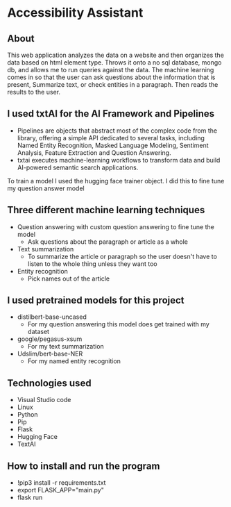 # Accessibility Assistant

## About
This web application analyzes the data on a website and then organizes the data based on html element type. Throws it onto a no sql database, mongo db, and allows me to run queries against the data. The machine learning comes in so that the user can ask questions about the information that is present, Summarize text, or check entities in a paragraph. Then reads the results to the user. 

## I used txtAI for the AI Framework and Pipelines 
* Pipelines are objects that abstract most of the complex code from the library, offering a simple API dedicated to several tasks, including Named Entity Recognition, Masked Language Modeling, Sentiment Analysis, Feature Extraction and Question Answering. 
* txtai executes machine-learning workflows to transform data and build AI-powered semantic search applications. 

To train a model I used the hugging face trainer object. I did this to fine tune my question answer model 

## Three different machine learning techniques 
* Question answering with custom question answering to fine tune the model 
    * Ask questions about the paragraph or article as a whole 
* Text summarization 
    * To summarize the article or paragraph so the user doesn't have to listen to the whole thing unless they want too 
* Entity recognition 
    * Pick names out of the article 

## I used pretrained models for this project 
* distilbert-base-uncased 
    * For my question answering this model does get trained with my dataset 
* google/pegasus-xsum 
    * For my text summarization 
*   Udslim/bert-base-NER 
    * For my named entity recognition 

## Technologies used 
* Visual Studio code 
* Linux 
* Python 
* Pip 
* Flask 
* Hugging Face 
* TextAI 

 ## How to install and run the program
* !pip3 install -r requirements.txt
* export FLASK_APP="main.py"
* flask run